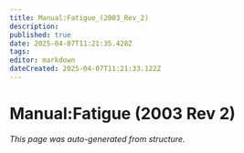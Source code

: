 ```yaml
---
title: Manual:Fatigue_(2003_Rev_2)
description: 
published: true
date: 2025-04-07T11:21:35.428Z
tags: 
editor: markdown
dateCreated: 2025-04-07T11:21:33.122Z
---
```


# Manual:Fatigue (2003 Rev 2)

*This page was auto-generated from structure.*